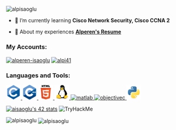 <p align="left"> <img src="https://komarev.com/ghpvc/?username=alpisaoglu&label=Profile%20views&color=0e75b6&style=flat" alt="alpisaoglu" /> </p>

- 🌱 I’m currently learning **Cisco Network Security, Cisco CCNA 2**

- 📄 About my experiences [**Alperen's Resume**](https://tinyurl.com/mr48fhwe)

<h3 align="left">My Accounts:</h3>
<p align="left">
<a href="https://linkedin.com/in/alperen-isaoglu" target="blank"><img align="center" src="https://raw.githubusercontent.com/rahuldkjain/github-profile-readme-generator/master/src/images/icons/Social/linked-in-alt.svg" alt="alperen-isaoglu" height="30" width="40" /></a>
<a href="https://www.codechef.com/users/alpi41" target="blank"><img align="center" src="https://cdn.jsdelivr.net/npm/simple-icons@3.1.0/icons/codechef.svg" alt="alpi41" height="30" width="40" /></a>
</p>

<h3 align="left">Languages and Tools:</h3>
<p align="left"> <a href="https://www.cprogramming.com/" target="_blank" rel="noreferrer"> <img src="https://raw.githubusercontent.com/devicons/devicon/master/icons/c/c-original.svg" alt="c" width="40" height="40"/> </a> <a href="https://www.w3schools.com/cpp/" target="_blank" rel="noreferrer"> <img src="https://raw.githubusercontent.com/devicons/devicon/master/icons/cplusplus/cplusplus-original.svg" alt="cplusplus" width="40" height="40"/> </a> <a href="https://www.w3.org/html/" target="_blank" rel="noreferrer"> <img src="https://raw.githubusercontent.com/devicons/devicon/master/icons/html5/html5-original-wordmark.svg" alt="html5" width="40" height="40"/> </a> <a href="https://www.linux.org/" target="_blank" rel="noreferrer"> <img src="https://raw.githubusercontent.com/devicons/devicon/master/icons/linux/linux-original.svg" alt="linux" width="40" height="40"/> </a> <a href="https://www.mathworks.com/" target="_blank" rel="noreferrer"> <img src="https://upload.wikimedia.org/wikipedia/commons/2/21/Matlab_Logo.png" alt="matlab" width="40" height="40"/> </a> <a href="https://developer.apple.com/library/archive/documentation/Cocoa/Conceptual/ProgrammingWithObjectiveC/Introduction/Introduction.html" target="_blank" rel="noreferrer"> <img src="https://www.vectorlogo.zone/logos/apple_objectivec/apple_objectivec-icon.svg" alt="objectivec" width="40" height="40"/> </a> <a href="https://www.python.org" target="_blank" rel="noreferrer"> <img src="https://raw.githubusercontent.com/devicons/devicon/master/icons/python/python-original.svg" alt="python" width="40" height="40"/> </a> </p>
<a href="https://github.com/oakoudad/badge42"><img src="https://badge.mediaplus.ma/greenbinary/aisaoglu?UM6P=off" alt="aisaoglu's 42 stats" /></a>
<img src="https://tryhackme-badges.s3.amazonaws.com/alpi41.png" alt="TryHackMe">

<p><img align="left" src="https://github-readme-stats.vercel.app/api/top-langs?username=alpisaoglu&show_icons=true&locale=en&layout=compact" alt="alpisaoglu" /></p>

<p>&nbsp;<img align="center" src="https://github-readme-stats.vercel.app/api?username=alpisaoglu&show_icons=true&locale=en" alt="alpisaoglu" /></p>

